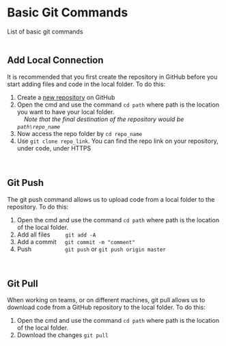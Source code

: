 # Basic Git Commands
List of basic git commands
<br>
<br>

## Add Local Connection

It is recommended that you first create the repository in GitHub before you start adding files and code in the local folder. To do this:<br>
1. Create a [new repository](https://github.com/new) on GitHub
2. Open the cmd and use the command ```cd path``` where path is the location you want to have your local folder.<br>
&nbsp;&nbsp;&nbsp;&nbsp;*Note that the final destination of the repository would be ```path\repo_name```*
3. Now access the repo folder by ```cd repo_name```
4. Use ```git clone repo_link```. You can find the repo link on your repository, under code, under HTTPS
<br>

## Git Push
The git push command allows us to upload code from a local folder to the repository. To do this:<br>
1. Open the cmd and use the command ```cd path``` where path is the location of the local folder.
2. Add all files  &nbsp;&nbsp;&nbsp;&nbsp;&nbsp;&nbsp;&nbsp;&nbsp;```git add -A```
3. Add a commit   &nbsp;&nbsp;&nbsp;&nbsp;```git commit -m "comment"```
4. Push           &nbsp;&nbsp;&nbsp;&nbsp;&nbsp;&nbsp;&nbsp;&nbsp;&nbsp;&nbsp;&nbsp;&nbsp;&nbsp;&nbsp;&nbsp;&nbsp;&nbsp;&nbsp;&nbsp;```git push``` or ```git push origin master```
<br>

## Git Pull
When working on teams, or on different machines, git pull allows us to download code from a GitHub repository to the local folder. To do this:
1. Open the cmd and use the command ```cd path``` where path is the location of the local folder.
2. Download the changes ```git pull```
